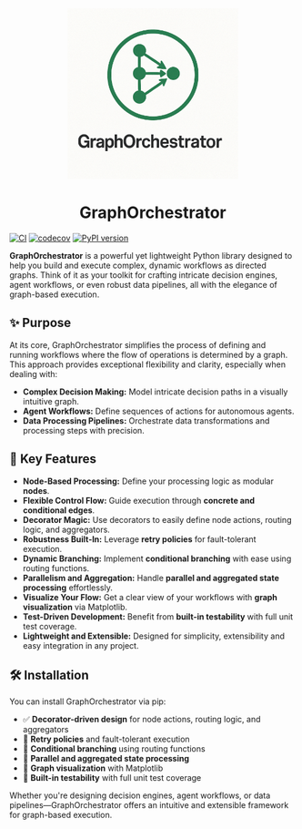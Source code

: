 <p align="center">
  <img src="https://raw.githubusercontent.com/AbhinavS99/GraphOrchestrator/main/docs/logo.png" alt="GraphOrchestrator Logo" width="300"/>
</p>

<h1 align="center">GraphOrchestrator</h1>

[![CI](https://github.com/AbhinavS99/GraphOrchestrator/actions/workflows/ci.yml/badge.svg)](https://github.com/AbhinavS99/GraphOrchestrator/actions/workflows/ci.yml)
[![codecov](https://codecov.io/gh/AbhinavS99/GraphOrchestrator/graph/badge.svg?token=U69VNUUQ6I)](https://codecov.io/gh/AbhinavS99/GraphOrchestrator)
[![PyPI version](https://badge.fury.io/py/graph-orchestrator.svg)](https://badge.fury.io/py/graph-orchestrator)

**GraphOrchestrator** is a powerful yet lightweight Python library designed to help you build and execute complex, dynamic workflows as directed graphs. Think of it as your toolkit for crafting intricate decision engines, agent workflows, or even robust data pipelines, all with the elegance of graph-based execution.

## ✨ Purpose

At its core, GraphOrchestrator simplifies the process of defining and running workflows where the flow of operations is determined by a graph. This approach provides exceptional flexibility and clarity, especially when dealing with:

- **Complex Decision Making:** Model intricate decision paths in a visually intuitive graph.
- **Agent Workflows:** Define sequences of actions for autonomous agents.
- **Data Processing Pipelines:** Orchestrate data transformations and processing steps with precision.

## 🚀 Key Features

- **Node-Based Processing:** Define your processing logic as modular **nodes**.
- **Flexible Control Flow:** Guide execution through **concrete and conditional edges**.
- **Decorator Magic:** Use decorators to easily define node actions, routing logic, and aggregators.
- **Robustness Built-In:** Leverage **retry policies** for fault-tolerant execution.
- **Dynamic Branching:** Implement **conditional branching** with ease using routing functions.
- **Parallelism and Aggregation:** Handle **parallel and aggregated state processing** effortlessly.
- **Visualize Your Flow:** Get a clear view of your workflows with **graph visualization** via Matplotlib.
- **Test-Driven Development:** Benefit from **built-in testability** with full unit test coverage.
- **Lightweight and Extensible:** Designed for simplicity, extensibility and easy integration in any project.

## 🛠️ Installation

You can install GraphOrchestrator via pip:



- ✅ **Decorator-driven design** for node actions, routing logic, and aggregators  
- 🔁 **Retry policies** and fault-tolerant execution  
- 🧠 **Conditional branching** using routing functions  
- 🤝 **Parallel and aggregated state processing**  
- 🎨 **Graph visualization** with Matplotlib  
- 🧪 **Built-in testability** with full unit test coverage  

Whether you're designing decision engines, agent workflows, or data pipelines—GraphOrchestrator offers an intuitive and extensible framework for graph-based execution.